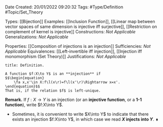 <div class="topSpace"></div>

Date Created: 20/01/2022 09:20:32
Tags: #Type/Definition #Topic/Set_Theory

Types: [[Bijection]]
Examples: [[Inclusion Function]], [[Linear map between vector spaces of same dimension is injective iff surjective]], [[Restriction on complement of kernel is injective]]
Constructions: <i>Not Applicable</i>
Generalizations: <i>Not Applicable</i>

Properties: [[Composition of injections is an injection]]
Sufficiencies: <i>Not Applicable</i>
Equivalences: [[Left-invertible iff injection]], [[Injection iff monomorphism (Set Theory)]]
Justifications: <i>Not Applicable</i>

``` ad-Definition
title: Definition.

A function $f:X\to Y$ is an **injection** if
$$\begin{equation}
    \fa x,x'\in X:f\l(x\r)=f\l(x'\r)\Rightarrow x=x'.
\end{equation}$$
That is, if the relation $f$ is left-unique.

```

<b>Remark.</b> If $f:X\to Y$ is an injection (or an **injective function**, or a **1-1 function**), write $f:X\into Y$.
* Sometimes, it is convenient to write $X\into Y$ to indicate that there exists an injection $f:X\into Y$, in which case we read **$X$ injects into $Y$**.<span style="float:right;">$\blacklozenge$</span>
